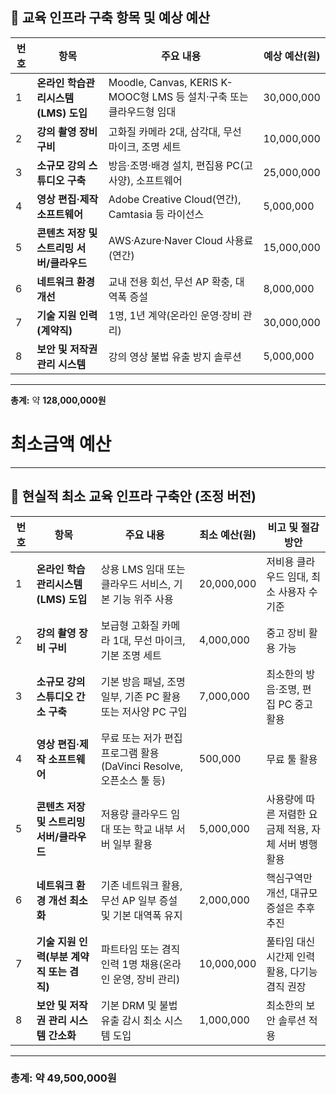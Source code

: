 ## 📌 교육 인프라 구축 항목 및 예상 예산

| 번호 | 항목                        | 주요 내용                                                 | 예상 예산(원)   |
| -- | ------------------------- | ----------------------------------------------------- | ---------- |
| 1  | **온라인 학습관리시스템(LMS) 도입**   | Moodle, Canvas, KERIS K-MOOC형 LMS 등 설치·구축 또는 클라우드형 임대 | 30,000,000 |
| 2  | **강의 촬영 장비 구비**           | 고화질 카메라 2대, 삼각대, 무선 마이크, 조명 세트                        | 10,000,000 |
| 3  | **소규모 강의 스튜디오 구축**        | 방음·조명·배경 설치, 편집용 PC(고사양), 소프트웨어                       | 25,000,000 |
| 4  | **영상 편집·제작 소프트웨어**        | Adobe Creative Cloud(연간), Camtasia 등 라이선스             | 5,000,000  |
| 5  | **콘텐츠 저장 및 스트리밍 서버/클라우드** | AWS·Azure·Naver Cloud 사용료(연간)                         | 15,000,000 |
| 6  | **네트워크 환경 개선**            | 교내 전용 회선, 무선 AP 확충, 대역폭 증설                            | 8,000,000  |
| 7  | **기술 지원 인력(계약직)**         | 1명, 1년 계약(온라인 운영·장비 관리)                               | 30,000,000 |
| 8  | **보안 및 저작권 관리 시스템**       | 강의 영상 불법 유출 방지 솔루션                                    | 5,000,000  |

---

**총계:** 약 **128,000,000원**

# 최소금액 예산
---

## 📌 현실적 최소 교육 인프라 구축안 (조정 버전)

| 번호 | 항목                         | 주요 내용                                           | 최소 예산(원)   | 비고 및 절감 방안                      |
| -- | -------------------------- | ----------------------------------------------- | ---------- | ------------------------------- |
| 1  | **온라인 학습관리시스템(LMS) 도입**    | 상용 LMS 임대 또는 클라우드 서비스, 기본 기능 위주 사용              | 20,000,000 | 저비용 클라우드 임대, 최소 사용자 수 기준        |
| 2  | **강의 촬영 장비 구비**            | 보급형 고화질 카메라 1대, 무선 마이크, 기본 조명 세트                | 4,000,000  | 중고 장비 활용 가능                     |
| 3  | **소규모 강의 스튜디오 간소 구축**      | 기본 방음 패널, 조명 일부, 기존 PC 활용 또는 저사양 PC 구입          | 7,000,000  | 최소한의 방음·조명, 편집 PC 중고 활용         |
| 4  | **영상 편집·제작 소프트웨어**         | 무료 또는 저가 편집 프로그램 활용 (DaVinci Resolve, 오픈소스 툴 등) | 500,000    | 무료 툴 활용                         |
| 5  | **콘텐츠 저장 및 스트리밍 서버/클라우드**  | 저용량 클라우드 임대 또는 학교 내부 서버 일부 활용                   | 5,000,000  | 사용량에 따른 저렴한 요금제 적용, 자체 서버 병행 활용 |
| 6  | **네트워크 환경 개선 최소화**         | 기존 네트워크 활용, 무선 AP 일부 증설 및 기본 대역폭 유지             | 2,000,000  | 핵심구역만 개선, 대규모 증설은 추후 추진         |
| 7  | **기술 지원 인력(부분 계약직 또는 겸직)** | 파트타임 또는 겸직 인력 1명 채용(온라인 운영, 장비 관리)              | 10,000,000 | 풀타임 대신 시간제 인력 활용, 다기능 겸직 권장     |
| 8  | **보안 및 저작권 관리 시스템 간소화**    | 기본 DRM 및 불법 유출 감시 최소 시스템 도입                     | 1,000,000  | 최소한의 보안 솔루션 적용                  |

---

### **총계: 약 49,500,000원**
